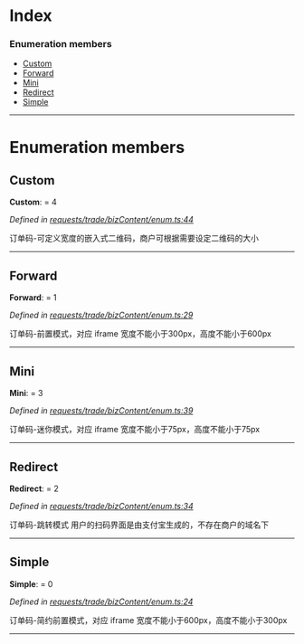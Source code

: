 

# Index

### Enumeration members

* [Custom](_requests_trade_bizcontent_enum_.eqrpaymode.md#custom)
* [Forward](_requests_trade_bizcontent_enum_.eqrpaymode.md#forward)
* [Mini](_requests_trade_bizcontent_enum_.eqrpaymode.md#mini)
* [Redirect](_requests_trade_bizcontent_enum_.eqrpaymode.md#redirect)
* [Simple](_requests_trade_bizcontent_enum_.eqrpaymode.md#simple)

---

# Enumeration members

<a id="custom"></a>

##  Custom

**Custom**:  = 4

*Defined in [requests/trade/bizContent/enum.ts:44](https://github.com/yc-node-typescript/alipay/blob/698a611/src/requests/trade/bizContent/enum.ts#L44)*

订单码-可定义宽度的嵌入式二维码，商户可根据需要设定二维码的大小

___
<a id="forward"></a>

##  Forward

**Forward**:  = 1

*Defined in [requests/trade/bizContent/enum.ts:29](https://github.com/yc-node-typescript/alipay/blob/698a611/src/requests/trade/bizContent/enum.ts#L29)*

订单码-前置模式，对应 iframe 宽度不能小于300px，高度不能小于600px

___
<a id="mini"></a>

##  Mini

**Mini**:  = 3

*Defined in [requests/trade/bizContent/enum.ts:39](https://github.com/yc-node-typescript/alipay/blob/698a611/src/requests/trade/bizContent/enum.ts#L39)*

订单码-迷你模式，对应 iframe 宽度不能小于75px，高度不能小于75px

___
<a id="redirect"></a>

##  Redirect

**Redirect**:  = 2

*Defined in [requests/trade/bizContent/enum.ts:34](https://github.com/yc-node-typescript/alipay/blob/698a611/src/requests/trade/bizContent/enum.ts#L34)*

订单码-跳转模式 用户的扫码界面是由支付宝生成的，不存在商户的域名下

___
<a id="simple"></a>

##  Simple

**Simple**:  = 0

*Defined in [requests/trade/bizContent/enum.ts:24](https://github.com/yc-node-typescript/alipay/blob/698a611/src/requests/trade/bizContent/enum.ts#L24)*

订单码-简约前置模式，对应 iframe 宽度不能小于600px，高度不能小于300px

___

